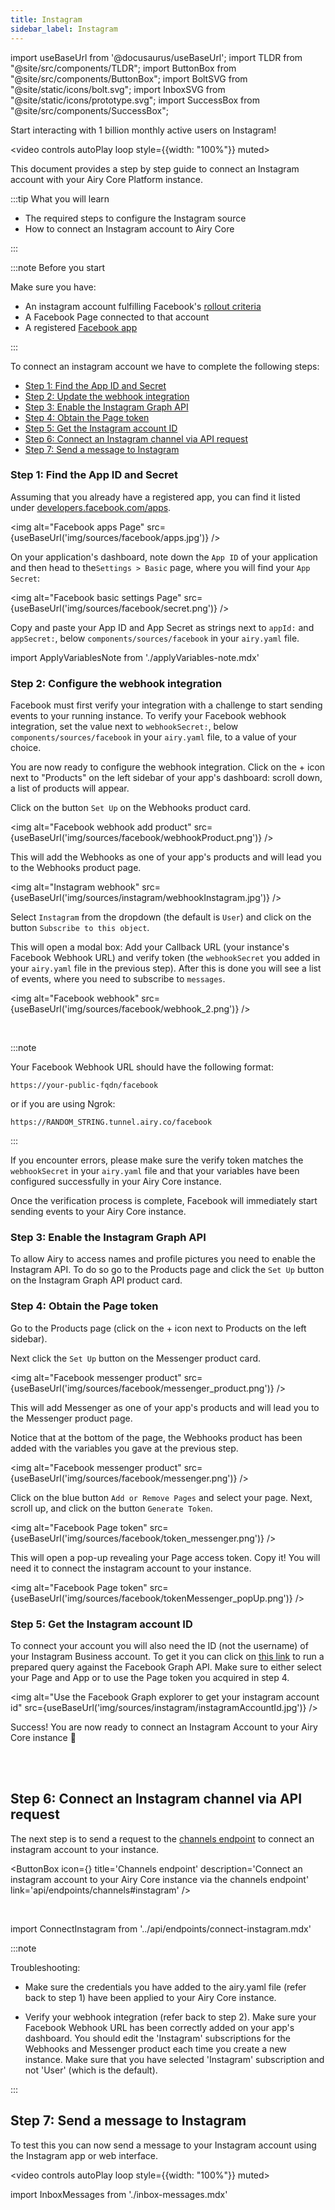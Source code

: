 ```yaml
---
title: Instagram
sidebar_label: Instagram
---
```


import useBaseUrl from '@docusaurus/useBaseUrl';
import TLDR from "@site/src/components/TLDR";
import ButtonBox from "@site/src/components/ButtonBox";
import BoltSVG from "@site/static/icons/bolt.svg";
import InboxSVG from "@site/static/icons/prototype.svg";
import SuccessBox from "@site/src/components/SuccessBox";

<TLDR>

Start interacting with 1 billion monthly active users on Instagram!

</TLDR>

<video controls autoPlay loop style={{width: "100%"}} muted>

<source src="https://s3.amazonaws.com/assets.airy.co/docs/instagram.mp4" type="video/mp4"/>  
 <source src="https://s3.amazonaws.com/assets.airy.co/docs/instagram.webm" type="video/webm"/>
</video>

This document provides a step by step guide to connect an Instagram account with your Airy
Core Platform instance.

:::tip What you will learn

- The required steps to configure the Instagram source
- How to connect an Instagram account to Airy Core

:::

:::note Before you start

Make sure you have:

- An instagram account fulfilling Facebook's [rollout criteria](https://developers.facebook.com/docs/messenger-platform/instagram/rollout)
- A Facebook Page connected to that account
- A registered [Facebook app](https://developers.facebook.com/docs/apps#register)

:::

To connect an instagram account we have to complete the following steps:

- [Step 1: Find the App ID and Secret](#step-1-find-the-app-id-and-secret)
- [Step 2: Update the webhook integration](#step-2-configure-the-webhook-integration)
- [Step 3: Enable the Instagram Graph API](#step-3-enable-the-instagram-graph-api)
- [Step 4: Obtain the Page token](#step-4-obtain-the-page-token)
- [Step 5: Get the Instagram account ID](#step-5-get-the-instagram-account-id)
- [Step 6: Connect an Instagram channel via API request](#step-6-connect-an-instagram-channel-via-api-request)
- [Step 7: Send a message to Instagram](#step-7-send-a-message-to-instagram)

### Step 1: Find the App ID and Secret

Assuming that you already have a registered app, you can find it listed under [developers.facebook.com/apps](https://developers.facebook.com/apps/).

<img alt="Facebook apps Page" src={useBaseUrl('img/sources/facebook/apps.jpg')} />

On your application's dashboard, note down the `App ID` of your application and then head to the`Settings > Basic` page, where you will find your `App Secret`:

<img alt="Facebook basic settings Page" src={useBaseUrl('img/sources/facebook/secret.png')} />

Copy and paste your App ID and App Secret as strings next to `appId:` and `appSecret:`, below `components/sources/facebook` in your `airy.yaml` file.

import ApplyVariablesNote from './applyVariables-note.mdx'

<ApplyVariablesNote />

### Step 2: Configure the webhook integration

Facebook must first verify your integration with a challenge to start sending events to your running instance. To verify your Facebook webhook integration, set the value next to `webhookSecret:`, below `components/sources/facebook` in your `airy.yaml` file, to a value of your choice.

You are now ready to configure the webhook integration. Click on the + icon next to "Products" on the left sidebar of your app's dashboard: scroll down, a list of products will appear.

Click on the button `Set Up` on the Webhooks product card.

<img alt="Facebook webhook add product" src={useBaseUrl('img/sources/facebook/webhookProduct.png')} />

This will add the Webhooks as one of your app's products and will lead you to the Webhooks product page.

<img alt="Instagram webhook" src={useBaseUrl('img/sources/instagram/webhookInstagram.jpg')} />

Select `Instagram` from the dropdown (the default is `User`) and click on the button `Subscribe to this object`.

This will open a modal box: Add your Callback URL (your instance's Facebook Webhook URL) and verify token (the `webhookSecret` you added in your `airy.yaml` file in the previous step). After this is done you will see a list of events, where you need to subscribe to `messages`.

<img alt="Facebook webhook" src={useBaseUrl('img/sources/facebook/webhook_2.png')} />

<br />

:::note

Your Facebook Webhook URL should have the following format:

```
https://your-public-fqdn/facebook
```

or if you are using Ngrok:

```
https://RANDOM_STRING.tunnel.airy.co/facebook
```

:::

If you encounter errors, please make sure the verify token matches the
`webhookSecret` in your `airy.yaml` file and that your variables have been
configured successfully in your Airy Core instance.

<ApplyVariablesNote />

Once the verification process is complete, Facebook will immediately
start sending events to your Airy Core instance.

### Step 3: Enable the Instagram Graph API

To allow Airy to access names and profile pictures you need to enable the Instagram API. To do so go to the Products page and click the `Set Up` button on the Instagram Graph API product card.

### Step 4: Obtain the Page token

Go to the Products page (click on the + icon next to Products on the left sidebar).

Next click the `Set Up` button on the Messenger product card.

<img alt="Facebook messenger product" src={useBaseUrl('img/sources/facebook/messenger_product.png')} />

This will add Messenger as one of your app's products and will lead you to the Messenger product page.

Notice that at the bottom of the page, the Webhooks product has been added with the variables you gave at the previous step.

<img alt="Facebook messenger product" src={useBaseUrl('img/sources/facebook/messenger.png')} />

Click on the blue button `Add or Remove Pages` and select your page. Next, scroll up, and click on the button `Generate Token`.

<img alt="Facebook Page token" src={useBaseUrl('img/sources/facebook/token_messenger.png')} />

This will open a pop-up revealing your Page access token. Copy it! You will need it to connect the instagram account to your instance.

<img alt="Facebook Page token" src={useBaseUrl('img/sources/facebook/tokenMessenger_popUp.png')} />

### Step 5: Get the Instagram account ID

To connect your account you will also need the ID (not the username) of your Instagram Business account. To get
it you can click on [this link](https://developers.facebook.com/tools/explorer/?method=GET&path=me%3Ffields%3Dinstagram_business_account&version=v11.0) to run a prepared query against the Facebook Graph API. Make sure
to either select your Page and App or to use the Page token you acquired in step 4.

<img alt="Use the Facebook Graph explorer to get your instagram account id" src={useBaseUrl('img/sources/instagram/instagramAccountId.jpg')} />

<SuccessBox>

Success! You are now ready to connect an Instagram Account to your Airy Core instance 🎉

</SuccessBox>

<br />
<br />

## Step 6: Connect an Instagram channel via API request

The next step is to send a request to the [channels endpoint](/api/endpoints/channels#instagram) to connect an instagram account to your instance.

<ButtonBox
icon={<BoltSVG />}
title='Channels endpoint'
description='Connect an instagram account to your Airy Core instance via the channels endpoint'
link='api/endpoints/channels#instagram'
/>

<br />

import ConnectInstagram from '../api/endpoints/connect-instagram.mdx'

<ConnectInstagram />

:::note

Troubleshooting:

- Make sure the credentials you have added to the airy.yaml file (refer back to step 1) have been applied to your Airy Core instance.

- Verify your webhook integration (refer back to step 2). Make sure your Facebook Webhook URL has been correctly added on your app's dashboard. You should edit the 'Instagram' subscriptions for the Webhooks and Messenger product each time you create a new instance. Make sure that you have selected 'Instagram' subscription and not 'User' (which is the default).

:::

## Step 7: Send a message to Instagram

To test this you can now send a message to your Instagram account using the Instagram app or web interface.

<video controls autoPlay loop style={{width: "100%"}} muted>

<source src="https://s3.amazonaws.com/assets.airy.co/docs/instagram.mp4" type="video/mp4"/>  
 <source src="https://s3.amazonaws.com/assets.airy.co/docs/instagram.webm" type="video/webm"/>
</video>

import InboxMessages from './inbox-messages.mdx'

<InboxMessages />
